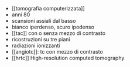- [[tomografia computerizzata]]
- anni 80
- scansioni assiali dal basso
- bianco iperdenso, scuro ipodenso
- [[tac]] con o senza mezzo di contrasto
- ricostruzioni su tre piani
- radiazioni ionizzanti
- [[angiotc]]: tc con mezzo di contrasto
- [[hrtc]] High-resolution computed tomography